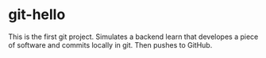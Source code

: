 # git-hello
This is the first git project. Simulates a backend learn that developes a piece of software and commits locally in git. Then pushes to GitHub.

